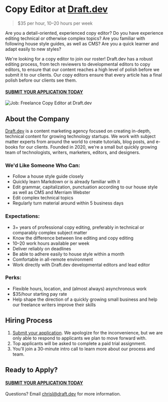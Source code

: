 # Copy Editor at [Draft.dev](https://draft.dev/)
> $35 per hour, 10–20 hours per week

Are you a detail-oriented, experienced copy editor? Do you have experience editing technical or otherwise complex topics? Are you familiar with following house style guides, as well as CMS? Are you a quick learner and adapt easily to new styles?

We're looking for a copy editor to join our roster! Draft.dev has a robust editing process, from tech reviewers to developmental editors to copy editors, to ensure that our content reaches a high level of polish before we submit it to our clients. Our copy editors ensure that every article has a final polish before our clients see them.

#### [SUBMIT YOUR APPLICATION TODAY](https://airtable.com/shrIZn1T6KMJn4n3v)

![Job: Freelance Copy Editor at Draft.dev](https://draft.dev/learn/assets/posts/img_0990.png)

## About the Company
[Draft.dev](https://draft.dev/) is a content marketing agency focused on creating in-depth, technical content for growing technology startups. We work with subject matter experts from around the world to create tutorials, blog posts, and e-books for our clients. Founded in 2020, we're a small but quickly growing team of technologists, writers, marketers, editors, and designers.

### We'd Like Someone Who Can:
- Follow a house style guide closely
- Quickly learn Markdown or is already familiar with it
- Edit grammar, capitalization, punctuation according to our house style as well as CMS and Merriam Webster
- Edit complex technical topics
- Regularly turn material around within 5 business days

### Expectations:
- 3+ years of professional copy editing, preferably in technical or comparably complex subject matter
- Know the difference between line editing and copy editing
- 10–20 work hours available per week
- Deliver reliably on deadlines
- Be able to adhere easily to house style within a month
- Comfortable in all-remote environment
- Work directly with Draft.dev developmental editors and lead editor

### Perks:
- Flexible hours, location, and (almost always) asynchronous work
- $35/hour starting pay rate
- Help shape the direction of a quickly growing small business and help our freelance writers improve their skills

## Hiring Process
1. [Submit your application](https://airtable.com/shrIZn1T6KMJn4n3v). We apologize for the inconvenience, but we are only able to respond to applicants we plan to move forward with.
2. Top applicants will be asked to complete a paid trial assignment.
3. You'll join a 30-minute intro call to learn more about our process and team.

## Ready to Apply?

#### [SUBMIT YOUR APPLICATION TODAY](https://airtable.com/shrIZn1T6KMJn4n3v)

Questions? Email [chrisl@draft.dev](mailto:chris@draft.dev) for more information.
